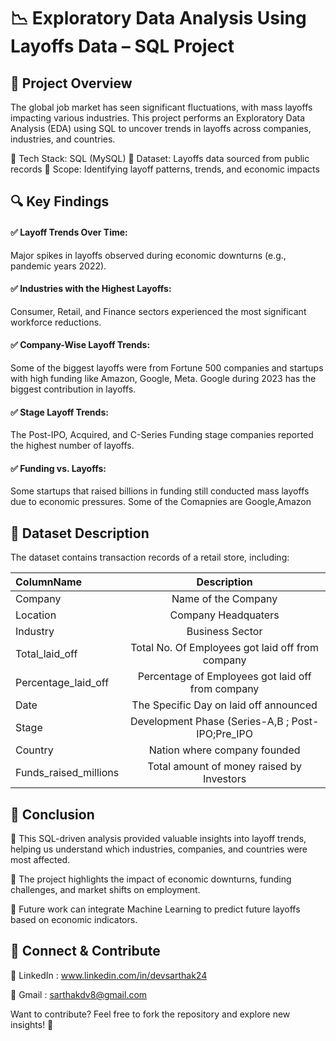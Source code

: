 # 📉 Exploratory Data Analysis Using Layoffs Data – SQL Project

## 🚀 Project Overview
The global job market has seen significant fluctuations, with mass layoffs impacting various industries. This project performs an Exploratory Data Analysis (EDA) using SQL to uncover trends in layoffs across companies, industries, and countries.

🔹 Tech Stack: SQL (MySQL)
🔹 Dataset: Layoffs data sourced from public records
🔹 Scope: Identifying layoff patterns, trends, and economic impacts

## 🔍 Key Findings
#### ✅ Layoff Trends Over Time:

Major spikes in layoffs observed during economic downturns (e.g., pandemic years 2022).
#### ✅ Industries with the Highest Layoffs:

Consumer, Retail, and Finance sectors experienced the most significant workforce reductions.
#### ✅ Company-Wise Layoff Trends:

Some of the biggest layoffs were from Fortune 500 companies and startups with high funding like Amazon, Google, Meta.
Google during 2023 has the biggest contribution in layoffs.
#### ✅ Stage Layoff Trends:

The Post-IPO, Acquired, and C-Series Funding stage companies reported the highest number of layoffs.
#### ✅ Funding vs. Layoffs:

Some startups that raised billions in funding still conducted mass layoffs due to economic pressures.
Some of the Comapnies are Google,Amazon

## 📂 Dataset Description
The dataset contains transaction records of a retail store, including:


  | ColumnName | Description |
|:----------|:-----------:|
| Company	     |  Name of the Company     | 
| Location      |  Company Headquaters       | 
| Industry	     |  Business Sector    | 
| Total_laid_off    | Total No. Of Employees got laid off from company      | 
| Percentage_laid_off	     |  Percentage of Employees got laid off from company    | 
| Date      |   The Specific Day on laid off announced       | 
| Stage	     |   Development Phase (Series-A,B ; Post-IPO;Pre_IPO    | 
| Country     |  Nation where company founded       | 
| Funds_raised_millions	     | Total amount of money raised by Investors    | 


## 📌 Conclusion
📌 This SQL-driven analysis provided valuable insights into layoff trends, helping us understand which industries, companies, and countries were most affected.

📌 The project highlights the impact of economic downturns, funding challenges, and market shifts on employment.

📌 Future work can integrate Machine Learning to predict future layoffs based on economic indicators.

## 🔗 Connect & Contribute
📌 LinkedIn : www.linkedin.com/in/devsarthak24

📌 Gmail : sarthakdv8@gmail.com

Want to contribute? Feel free to fork the repository and explore new insights! 🚀



